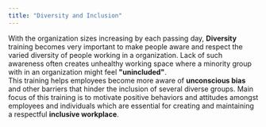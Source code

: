 ```yaml
---
title: "Diversity and Inclusion"
---
```


With the organization sizes increasing by each passing day, **Diversity** training becomes very important to make people aware and respect the varied diversity of people working in a organization. Lack of such awareness often creates unhealthy working space where a minority group with in an organization might feel **"unincluded"**.  
This training helps employees become more aware of **unconscious bias** and other barriers that hinder the inclusion of several diverse groups. Main focus of this training is to motivate positive behaviors and attitudes amongst employees and individuals which are essential for creating and maintaining a respectful **inclusive workplace**.